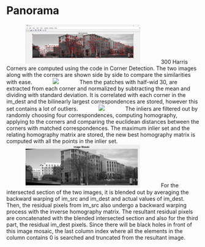# Panorama

<img src="./photos/Harris Corners.png" width="300" hspace="50"/>
300 Harris Corners are computed using the code in Corner Detection. The two images along with the corners are shown side by side to compare the similarities with ease.

<img src="./photos/Corner Correspondenses.png" width="300" hspace="50"/>
Then the patches with half-wid 30, are extracted from each corner and normalized by subtracting the mean and dividing with standard deviation. It is correlated with each corner in the im_dest and the bilinearly largest correspondences are stored, however this set contains a lot of outliers.

<img src="./photos/fo;tered correspondence.png" width="300" hspace="50"/>
The inliers are filtered out by randomly choosing four correspondences, computing homography, applying to the corners and comparing the euclidean distances between the corners with matched correspondences. The maximum inlier set and the relating homography matrix are stored, the new best homography matrix is computed with all the points in the inlier set.

<img src="./photos/Image Mosaic.png" width="300" hspace="50"/>
For the intersected section of the two images, it is blended out by averaging the backward warping of im_src and im_dest and actual values of im_dest. Then, the residual pixels from im_src also undergo a backward warping process with the inverse homography matrix. The resultant residual pixels are concatenated with the blended intersected section and also for the third part, the residual im_dest pixels. Since there will be black holes in front of this image mosaic, the last column index where all the elements in the column contains 0 is searched and truncated from the resultant image.
